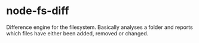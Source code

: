 # node-fs-diff
Difference engine for the filesystem. Basically analyses a folder and reports which files have either been added, removed or changed.
